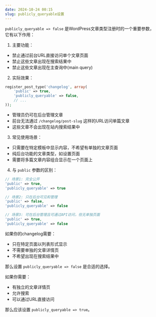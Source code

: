 ```yaml
---
date: 2024-10-24 00:15
slug: publicly_queryable设置
---
```




`publicly_queryable => false` 是WordPress文章类型注册时的一个重要参数，它有以下作用：

<!-- truncate -->

1. 主要功能：
- 禁止通过前台URL直接访问单个文章页面
- 禁止这些文章出现在搜索结果中
- 禁止这些文章出现在主查询中(main query)

2. 实际效果：
```php
register_post_type('changelog', array(
    'public' => true,
    'publicly_queryable' => false,
    // ...
));
```
- 管理员仍可在后台管理文章
- 前台无法通过 `/changelog/post-slug` 这样的URL访问单篇文章
- 这些文章不会出现在站内搜索结果中

3. 常见使用场景：
- 只需要在特定模板中显示内容，不希望有单独的文章页面
- 纯后台功能的文章类型，如设置页面
- 需要将多篇文章内容组合显示在一个页面上

4. 与 `public` 参数的区别：
```php
// 场景1: 完全公开
'public' => true,
'publicly_queryable' => true

// 场景2: 只在后台可见和管理
'public' => false,
'publicly_queryable' => false

// 场景3: 可在后台管理且可通过API访问，但无单独页面
'public' => true,
'publicly_queryable' => false
```

如果你的changelog需要：
- 只在特定页面以列表形式显示
- 不需要单独的文章详情页
- 不希望出现在搜索结果中

那么设置 `publicly_queryable => false` 是合适的选择。

如果你需要：
- 有独立的文章详情页
- 允许搜索
- 可以通过URL直接访问

那么应该设置 `publicly_queryable => true`。

